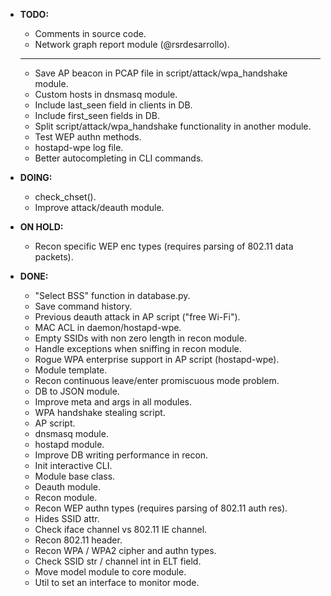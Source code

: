 - **TODO:**
    * Comments in source code.
    * Network graph report module (@rsrdesarrollo).
    ---------
    * Save AP beacon in PCAP file in script/attack/wpa_handshake module.
    * Custom hosts in dnsmasq module.
    * Include last_seen field in clients in DB.
    * Include first_seen fields in DB.
    * Split script/attack/wpa_handshake functionality in another module.
    * Test WEP authn methods.
    * hostapd-wpe log file.
    * Better autocompleting in CLI commands.

- **DOING:**
    * check_chset().
    * Improve attack/deauth module.

- **ON HOLD:**
    * Recon specific WEP enc types (requires parsing of 802.11 data packets).

- **DONE:**
    * "Select BSS" function in database.py.
    * Save command history.
    * Previous deauth attack in AP script ("free Wi-Fi").
    * MAC ACL in daemon/hostapd-wpe.
    * Empty SSIDs with non zero length in recon module.
    * Handle exceptions when sniffing in recon module.
    * Rogue WPA enterprise support in AP script (hostapd-wpe).
    * Module template.
    * Recon continuous leave/enter promiscuous mode problem.
    * DB to JSON module.
    * Improve meta and args in all modules.
    * WPA handshake stealing script.
    * AP script.
    * dnsmasq module.
    * hostapd module.
    * Improve DB writing performance in recon.
    * Init interactive CLI.
    * Module base class.
    * Deauth module.
    * Recon module.
    * Recon WEP authn types (requires parsing of 802.11 auth res).
    * Hides SSID attr.
    * Check iface channel vs 802.11 IE channel.
    * Recon 802.11 header.
    * Recon WPA / WPA2 cipher and authn types.
    * Check SSID str / channel int in ELT field.
    * Move model module to core module.
    * Util to set an interface to monitor mode.
